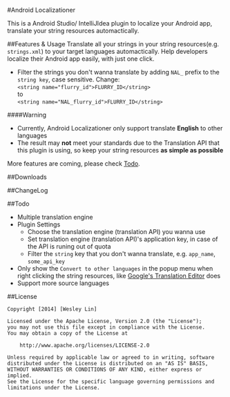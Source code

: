 #Android Localizationer

This is a Android Studio/ IntelliJIdea plugin to localize your Android app, translate your string resources automactically.


##Features & Usage
Translate all your strings in your string resources(e.g. `strings.xml`) to your target languages automactically. Help developers localize their Android app easily, with just one click.

* Filter the strings you don't wanna translate by adding `NAL_` prefix to the `string key`, case sensitive. Change:<br>
`<string name="flurry_id">FLURRY_ID</string>`<br>
to<br>
`<string name="NAL_flurry_id">FLURRY_ID</string>`

####Warning
* Currently, Android Localizationer only support translate **English** to other languages
* The result may **not** meet your standards due to the Translation API that this plugin is using, so keep your string resources **as simple as possible**

More features are coming, please check [Todo](https://github.com/westlinkin/AndroidLocalizationer#todo).


##Downloads

##ChangeLog

##Todo
* Multiple translation engine
* Plugin Settings
	* Choose the translation engine (translation API) you wanna use
	* Set translation engine (translation API)'s application key, in case of the API is runing out of quota
	* Filter the `string` key that you don't wanna translate, e.g. `app_name`, `some_api_key`
* Only show the `Convert to other languages` in the popup menu when right clicking the string resources, like [Google's Translation Editor](http://tools.android.com/recent/androidstudio087released) does
* Support more source languages


##License

	Copyright [2014] [Wesley Lin]

	Licensed under the Apache License, Version 2.0 (the "License");
	you may not use this file except in compliance with the License.
	You may obtain a copy of the License at

    	http://www.apache.org/licenses/LICENSE-2.0

	Unless required by applicable law or agreed to in writing, software
	distributed under the License is distributed on an "AS IS" BASIS,
	WITHOUT WARRANTIES OR CONDITIONS OF ANY KIND, either express or implied.
	See the License for the specific language governing permissions and
	limitations under the License.